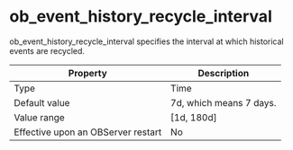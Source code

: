 ob_event_history_recycle_interval
======================================================

ob_event_history_recycle_interval specifies the interval at which historical events are recycled.


| Property | Description |
|------------------|--------------|
| Type | Time |
| Default value | 7d, which means 7 days. |
| Value range | \[1d, 180d\] |
| Effective upon an OBServer restart | No |



